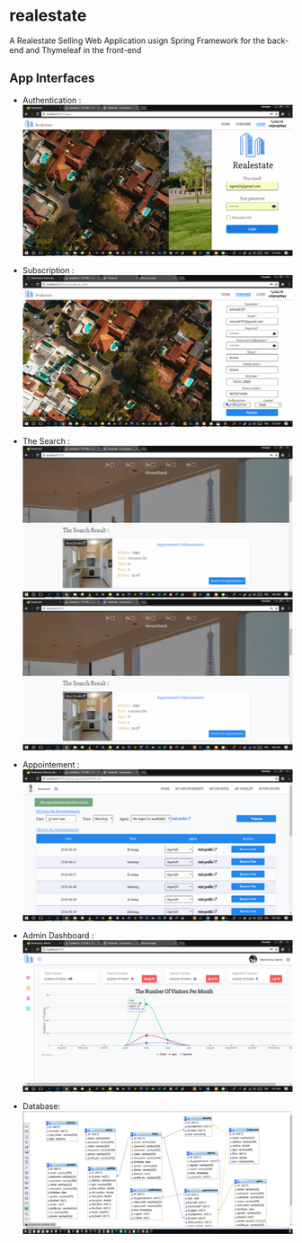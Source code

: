 # realestate
  A  Realestate Selling Web Application usign Spring Framework for the back-end and Thymeleaf in the front-end


## App Interfaces
  
  - Authentication :
      <br>
      ![](images/login.png)
      
  - Subscription :
      <br>
      ![](images/subscribe.png)
      
  - The Search :
      <br>
      ![](images/result.png)
      <br>
      ![](images/result.png)
      
  - Appointement :
      <br>
      ![](images/appointements.png)
      
  - Admin Dashboard :
      <br>
      ![](images/admin.png)

  - Database:<br>
      ![](images/db.png)
  
  
